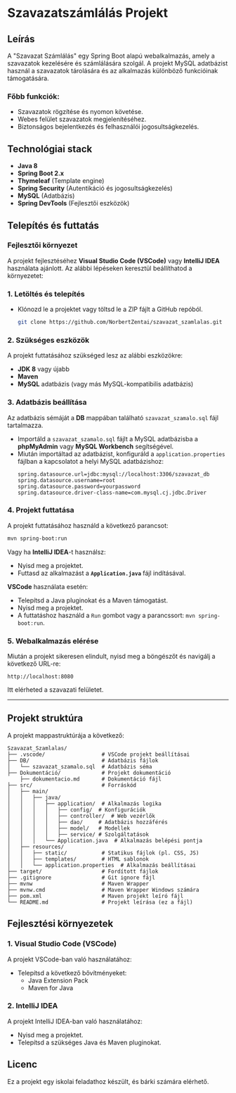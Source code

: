 
# Szavazatszámlálás Projekt

## Leírás

A "Szavazat Számlálás" egy Spring Boot alapú webalkalmazás, amely a szavazatok kezelésére és számlálására szolgál. A projekt MySQL adatbázist használ a szavazatok tárolására és az alkalmazás különböző funkcióinak támogatására.

### Főbb funkciók:
- Szavazatok rögzítése és nyomon követése.
- Webes felület szavazatok megjelenítéséhez.
- Biztonságos bejelentkezés és felhasználói jogosultságkezelés.

## Technológiai stack
- **Java 8**
- **Spring Boot 2.x**
- **Thymeleaf** (Template engine)
- **Spring Security** (Autentikáció és jogosultságkezelés)
- **MySQL** (Adatbázis)
- **Spring DevTools** (Fejlesztői eszközök)

## Telepítés és futtatás

### Fejlesztői környezet

A projekt fejlesztéséhez **Visual Studio Code (VSCode)** vagy **IntelliJ IDEA** használata ajánlott. Az alábbi lépéseken keresztül beállíthatod a környezetet:

### 1. Letöltés és telepítés
- Klónozd le a projektet vagy töltsd le a ZIP fájlt a GitHub repóból.
  
  ```bash
  git clone https://github.com/NorbertZentai/szavazat_szamlalas.git
  ```

### 2. Szükséges eszközök
A projekt futtatásához szükséged lesz az alábbi eszközökre:
- **JDK 8** vagy újabb
- **Maven**
- **MySQL** adatbázis (vagy más MySQL-kompatibilis adatbázis)

### 3. Adatbázis beállítása

Az adatbázis sémáját a **DB** mappában található `szavazat_szamalo.sql` fájl tartalmazza.

- Importáld a `szavazat_szamalo.sql` fájlt a MySQL adatbázisba a **phpMyAdmin** vagy **MySQL Workbench** segítségével.
- Miután importáltad az adatbázist, konfiguráld a `application.properties` fájlban a kapcsolatot a helyi MySQL adatbázishoz:
  ```properties
  spring.datasource.url=jdbc:mysql://localhost:3306/szavazat_db
  spring.datasource.username=root
  spring.datasource.password=yourpassword
  spring.datasource.driver-class-name=com.mysql.cj.jdbc.Driver
  ```

### 4. Projekt futtatása

A projekt futtatásához használd a következő parancsot:

```bash
mvn spring-boot:run
```

Vagy ha **IntelliJ IDEA**-t használsz:
- Nyisd meg a projektet.
- Futtasd az alkalmazást a **`Application.java`** fájl indításával.

**VSCode** használata esetén:
- Telepítsd a Java pluginokat és a Maven támogatást.
- Nyisd meg a projektet.
- A futtatáshoz használd a `Run` gombot vagy a parancssort: `mvn spring-boot:run`.

### 5. Webalkalmazás elérése

Miután a projekt sikeresen elindult, nyisd meg a böngészőt és navigálj a következő URL-re:

```
http://localhost:8080
```

Itt elérheted a szavazati felületet.

---

## Projekt struktúra

A projekt mappastruktúrája a következő:

```
Szavazat_Szamlalas/
├── .vscode/                  # VSCode projekt beállításai
├── DB/                       # Adatbázis fájlok
│   └── szavazat_szamalo.sql  # Adatbázis séma
├── Dokumentáció/             # Projekt dokumentáció
    ├── dokumentacio.md       # Dokumentáció fájl
├── src/                      # Forráskód
│   ├── main/
│   │   ├── java/
│   │   │   ├── application/  # Alkalmazás logika
│   │   │   │   ├── config/  # Konfigurációk
│   │   │   │   ├── controller/  # Web vezérlők
│   │   │   │   ├── dao/     # Adatbázis hozzáférés
│   │   │   │   ├── model/   # Modellek
│   │   │   │   ├── service/ # Szolgáltatások
│   │   │   └── Application.java  # Alkalmazás belépési pontja
│   ├── resources/
│   │   ├── static/           # Statikus fájlok (pl. CSS, JS)
│   │   ├── templates/        # HTML sablonok
│   │   └── application.properties  # Alkalmazás beállításai
├── target/                   # Fordított fájlok
├── .gitignore                # Git ignore fájl
├── mvnw                      # Maven Wrapper
├── mvnw.cmd                  # Maven Wrapper Windows számára
├── pom.xml                   # Maven projekt leíró fájl
└── README.md                 # Projekt leírása (ez a fájl)
```

## Fejlesztési környezetek

### 1. **Visual Studio Code (VSCode)**

A projekt VSCode-ban való használatához:
- Telepítsd a következő bővítményeket:
  - Java Extension Pack
  - Maven for Java

### 2. **IntelliJ IDEA**

A projekt IntelliJ IDEA-ban való használatához:
- Nyisd meg a projektet.
- Telepítsd a szükséges Java és Maven pluginokat.

## Licenc

Ez a projekt egy iskolai feladathoz készült, és bárki számára elérhető.
